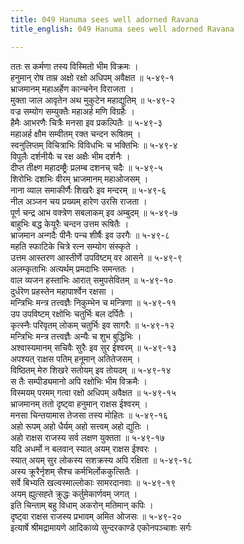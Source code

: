 ```yaml
---
title: 049 Hanuma sees well adorned Ravana
title_english: 049 Hanuma sees well adorned Ravana

---
```


<div class="audioEmbed"  caption="श्रीराम-हरिसीताराममूर्ति-घनपाठिभ्यां वचनम्" src="https://archive.org/download/Ramayana-recitation-Sriram-harisItArAmamUrti-Ghanapaati-v2/Kanda_5/Kanda_5_SK-049-Hanuma_sees_well-adorned_Ravana.mp3"></div>

ततः स कर्मणा तस्य विस्मितो भीम विक्रमः ।  
हनुमान् रोष ताम्र अक्षो रक्षो अधिपम् अवैक्षत ॥ ५-४९-१  
भ्राजमानम् महाअर्हेण कान्चनेन विराजता ।  
मुक्ता जाल आवृतेन अथ मुकुटेन महाद्युतिम् ॥ ५-४९-२  
वज्र सम्योग सम्युक्तैः महाअर्ह मणि विग्रहैः ।  
हैमैः आभरणैः चित्रैः मनसा इव प्रकल्पितैः ॥ ५-४९-३  
महाअर्ह क्षौम सम्वीतम् रक्त चन्दन रूषितम् ।  
स्वनुलिप्तम् विचित्राभिः विविधभिः च भक्तिभिः ॥ ५-४९-४  
विपुलैः दर्शनीयैः च रक्ष अक्षैः भीम दर्शनैः ।  
दीप्त तीक्ष्ण महादम्ष्ट्रैः प्रलम्ब दशनच् चदैः ॥ ५-४९-५  
शिरोभिः दशभिः वीरम् भ्राजमानम् महाओजसम् ।  
नाना व्याल समाकीर्णैः शिखरैः इव मन्दरम् ॥ ५-४९-६  
नील अञ्जन चय प्रख्यम् हारेण उरसि राजता ।  
पूर्ण चन्द्र आभ वक्त्रेण सबलाकम् इव अम्बुदम् ॥ ५-४९-७  
बाहुभिः बद्ध केयूरैः चन्दन उत्तम रूषितैः ।  
भ्राजमान अन्गदैः पीनैः पन्च शीर्षैः इव उरगैः ॥ ५-४९-८  
महति स्फाटिके चित्रे रत्न सम्योग संस्कृते ।  
उत्तम आस्तरण आस्तीर्णे उपविष्टम् वर आसने ॥ ५-४९-९  
अलम्कृताभिः अत्यर्थम् प्रमदाभिः समन्ततः ।  
वाल व्यजन हस्ताभिः आरात् समुपसेवितम् ॥ ५-४९-१०  
दुर्धरेण प्रहस्तेन महापार्श्वेन रक्षसा ।  
मन्त्रिभिः मन्त्र तत्त्वज्ञैः निकुम्भेन च मन्त्रिणा ॥ ५-४९-११  
उप उपविष्टम् रक्षोभिः चतुर्भिः बल दर्पितैः ।  
कृत्स्नैः परिवृतम् लोकम् चतुर्भिः इव सागरैः ॥ ५-४९-१२  
मन्त्रिभिः मन्त्र तत्त्वज्ञैः अन्यैः च शुभ बुद्धिभिः ।  
अश्वास्यमानम् सचिवैः सुरैः इव सुर ईश्वरम् ॥ ५-४९-१३  
अपश्यत् राक्षस पतिम् हनूमान् अतितेजसम् ।  
विष्ठितम् मेरु शिखरे सतोयम् इव तोयदम् ॥ ५-४९-१४  
स तैः सम्पीड्यमानो अपि रक्षोभिः भीम विक्रमैः ।  
विस्मयम् परमम् गत्वा रक्षो अधिपम् अवैक्षत ॥ ५-४९-१५  
भ्राजमानम् ततो दृष्ट्वा हनुमान् राक्षस ईश्वरम् ।  
मनसा चिन्तयामास तेजसा तस्य मोहितः ॥ ५-४९-१६  
अहो रूपम् अहो धैर्यम् अहो सत्त्वम् अहो द्युतिः ।  
अहो राक्षस राजस्य सर्व लक्षण युक्तता ॥ ५-४९-१७  
यदि अधर्मो न बलवान् स्यात् अयम् राक्षस ईश्वरः ।  
स्यात् अयम् सुर लोकस्य सशक्रस्य अपि रक्षिता ॥ ५-४९-१८  
अस्य क्रूरैर्नृशम् सैश्च कर्मभिर्लोककुत्सितैः ।  
सर्वे बिभ्यति खल्वस्माल्लोकाः सामरदानवाः ॥ ५-४९-१९  
अयम् ह्युत्सह्ते क्रुद्धः कर्तुमेकार्णवम् जगत् ।  
इति चिन्ताम् बहु विधाम् अकरोन् मतिमान् कपिः ।  
दृष्ट्वा राक्षस राजस्य प्रभावम् अमित ओजसः ॥ ५-४९-२०  
इत्यार्षे श्रीमद्रामायणे आदिकाव्ये सुन्दरकाण्डे एकोनपञ्चाशः सर्गः